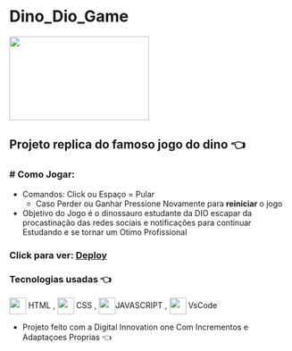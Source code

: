 # Dino_Dio_Game 
[//]: <> ()
<img align="center" height="150" width="250" src="https://storage.googleapis.com/gweb-uniblog-publish-prod/original_images/Dino_non-birthday_version.gif">

## Projeto replica do famoso jogo do dino 👈

### # Como Jogar:
  - Comandos: Click ou Espaço = Pular
      - Caso Perder ou Ganhar Pressione Novamente para <strong> reiniciar</strong> o jogo
  - Objetivo do Jogo é o dinossauro estudante da DIO escapar da procastinação das redes sociais e notificações
         para continuar Estudando e se tornar um Otimo Profissional

### Click para ver: <a href='https://joaogabrielz.github.io/dinodiogame/'>Deploy</a> 

### Tecnologias usadas 👈 
<img align="center" height="30" width="30" src="https://cdn.jsdelivr.net/gh/devicons/devicon/icons/html5/html5-original.svg"> HTML , 
<img align="center" height="30" width="30" src="https://cdn.jsdelivr.net/gh/devicons/devicon/icons/css3/css3-original.svg"> CSS , 
<img align="center" height="30" width="30" src="https://cdn.jsdelivr.net/gh/devicons/devicon/icons/javascript/javascript-original.svg">JAVASCRIPT ,
<img align="center" height="30" width="30" src="https://cdn.jsdelivr.net/gh/devicons/devicon/icons/vscode/vscode-original.svg"> VsCode 
- Projeto feito com a Digital Innovation one Com Incrementos e Adaptaçoes Proprias 👈
